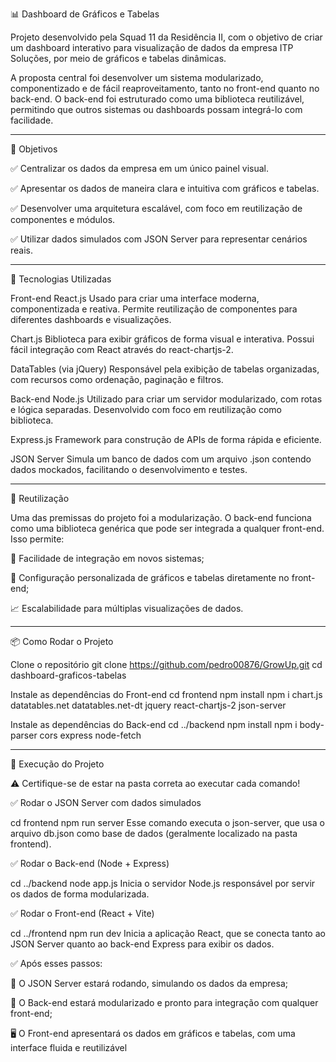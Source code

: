 📊 Dashboard de Gráficos e Tabelas

Projeto desenvolvido pela Squad 11 da Residência II, com o objetivo de criar um dashboard interativo para visualização de dados da empresa ITP Soluções, por meio de gráficos e tabelas dinâmicas.

A proposta central foi desenvolver um sistema modularizado, componentizado e de fácil reaproveitamento, tanto no front-end quanto no back-end. O back-end foi estruturado como uma biblioteca reutilizável, permitindo que outros sistemas ou dashboards possam integrá-lo com facilidade.

-------------------------------------------------------------------------------------------------------------------------------------------------------------------------------------------------------------------------------------------------------------------------------

🎯 Objetivos

✅ Centralizar os dados da empresa em um único painel visual.

✅ Apresentar os dados de maneira clara e intuitiva com gráficos e tabelas.

✅ Desenvolver uma arquitetura escalável, com foco em reutilização de componentes e módulos.

✅ Utilizar dados simulados com JSON Server para representar cenários reais.

-------------------------------------------------------------------------------------------------------------------------------------------------------------------------------------------------------------------------------------------------------------------------------

🚀 Tecnologias Utilizadas

Front-end React.js Usado para criar uma interface moderna, componentizada e reativa. Permite reutilização de componentes para diferentes dashboards e visualizações.

Chart.js Biblioteca para exibir gráficos de forma visual e interativa. Possui fácil integração com React através do react-chartjs-2.

DataTables (via jQuery) Responsável pela exibição de tabelas organizadas, com recursos como ordenação, paginação e filtros.

Back-end Node.js Utilizado para criar um servidor modularizado, com rotas e lógica separadas. Desenvolvido com foco em reutilização como biblioteca.

Express.js Framework para construção de APIs de forma rápida e eficiente.

JSON Server Simula um banco de dados com um arquivo .json contendo dados mockados, facilitando o desenvolvimento e testes.

-------------------------------------------------------------------------------------------------------------------------------------------------------------------------------------------------------------------------------------------------------------------------------

🔄 Reutilização

Uma das premissas do projeto foi a modularização. O back-end funciona como uma biblioteca genérica que pode ser integrada a qualquer front-end. Isso permite:

🚀 Facilidade de integração em novos sistemas;

🎨 Configuração personalizada de gráficos e tabelas diretamente no front-end;

📈 Escalabilidade para múltiplas visualizações de dados.

-------------------------------------------------------------------------------------------------------------------------------------------------------------------------------------------------------------------------------------------------------------------------------

📦 Como Rodar o Projeto

Clone o repositório 
git clone https://github.com/pedro00876/GrowUp.git 
cd dashboard-graficos-tabelas

Instale as dependências do Front-end 
cd frontend npm install npm i chart.js datatables.net datatables.net-dt jquery react-chartjs-2 json-server

Instale as dependências do Back-end 
cd ../backend npm install npm i body-parser cors express node-fetch

-------------------------------------------------------------------------------------------------------------------------------------------------------------------------------------------------------------------------------------------------------------------------------

🚀 Execução do Projeto

⚠️ Certifique-se de estar na pasta correta ao executar cada comando!

✅ Rodar o JSON Server com dados simulados

cd frontend npm run server 
Esse comando executa o json-server, que usa o arquivo db.json como base de dados (geralmente localizado na pasta frontend).

✅ Rodar o Back-end (Node + Express)

cd ../backend 
node app.js 
Inicia o servidor Node.js responsável por servir os dados de forma modularizada.

✅ Rodar o Front-end (React + Vite)

cd ../frontend 
npm run dev 
Inicia a aplicação React, que se conecta tanto ao JSON Server quanto ao back-end Express para exibir os dados.

✅ Após esses passos:

📁 O JSON Server estará rodando, simulando os dados da empresa;

🔧 O Back-end estará modularizado e pronto para integração com qualquer front-end;

🖥️ O Front-end apresentará os dados em gráficos e tabelas, com uma interface fluida e reutilizável
